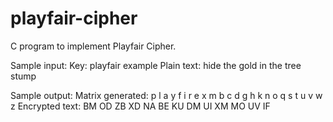 # playfair-cipher
C program to implement Playfair Cipher.

Sample input:
Key: playfair example
Plain text: hide the gold in the tree stump

Sample output:
Matrix generated:
  p l a y f
  i r e x m
  b c d g h
  k n o q s
  t u v w z
Encrypted text: BM OD ZB XD NA BE KU DM UI XM MO UV IF
